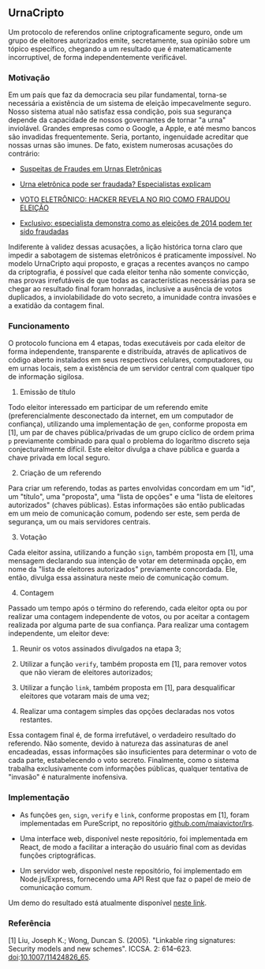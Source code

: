 ## UrnaCripto

Um protocolo de referendos online criptograficamente seguro, onde um grupo de eleitores autorizados emite, secretamente, sua opinião sobre um tópico específico, chegando a um resultado que é matematicamente incorruptível, de forma independentemente verificável.

### Motivação

Em um país que faz da democracia seu pilar fundamental, torna-se necessária a existência de um sistema de eleição impecavelmente seguro. Nosso sistema atual não satisfaz essa condição, pois sua segurança depende da capacidade de nossos governantes de tornar "a urna" inviolável. Grandes empresas como o Google, a Apple, e até mesmo bancos são invadidas frequentemente. Seria, portanto, ingenuidade acreditar que nossas urnas são imunes. De fato, existem numerosas acusações do contrário:

- [Suspeitas de Fraudes em Urnas Eletrônicas](http://tiagoalbuquerque.jusbrasil.com.br/noticias/143481950/suspeitas-de-fraudes-em-urnas-eletronicas?ref=topic_feed)

- [Urna eletrônica pode ser fraudada? Especialistas explicam](http://eleicoes.uol.com.br/2014/noticias/2014/08/29/especialistas-alertam-para-possibilidade-de-fraudes-na-urna-eletronica.htm)

- [VOTO ELETRÔNICO: HACKER REVELA NO RIO COMO FRAUDOU ELEIÇÃO](http://www.pdt.org.br/index.php/voto-eletronico-hacker-revela-no-rio-como-fraudou-eleicao/)

- [Exclusivo: especialista demonstra como as eleições de 2014 podem ter sido fraudadas](http://spotniks.com/exclusivo-especialista-demonstra-como-as-eleicoes-de-2014-podem-ter-sido-fraudadas/)

Indiferente à validez dessas acusações, a lição histórica torna claro que impedir a sabotagem de sistemas eletrônicos é praticamente impossível. No modelo UrnaCripto aqui proposto, e graças a recentes avanços no campo da criptografia, é possível que cada eleitor tenha não somente convicção, mas provas irrefutáveis de que todas as características necessárias para se chegar ao resultado final foram honradas, inclusive a ausência de votos duplicados, a inviolabilidade do voto secreto, a imunidade contra invasões e a exatidão da contagem final.

### Funcionamento

O protocolo funciona em 4 etapas, todas executáveis por cada eleitor de forma independente, transparente e distribuída, através de aplicativos de código aberto instalados em seus respectivos celulares, computadores, ou em urnas locais, sem a existência de um servidor central com qualquer tipo de informação sigilosa.

1. Emissão de título

  Todo eleitor interessado em participar de um referendo emite (preferencialmente desconectado da internet, em um computador de confiança), utilizando uma implementação de `gen`, conforme proposta em \[1\], um par de chaves pública/privadas de um grupo cíclico de ordem prima `p` previamente combinado para qual o problema do logarítmo discreto seja conjecturalmente difícil. Este eleitor divulga a chave pública e guarda a chave privada em local seguro.

2. Criação de um referendo

  Para criar um referendo, todas as partes envolvidas concordam em um "id", um "título", uma "proposta", uma "lista de opções" e uma "lista de eleitores autorizados" (chaves públicas). Estas informações são então publicadas em um meio de comunicação comum, podendo ser este, sem perda de segurança, um ou mais servidores centrais.
  
3. Votação

  Cada eleitor assina, utilizando a função `sign`, também proposta em \[1\], uma mensagem declarando sua intenção de votar em determinada opção, em nome da "lista de eleitores autorizados" previamente concordada. Ele, então, divulga essa assinatura neste meio de comunicação comum.

4. Contagem

  Passado um tempo após o término do referendo, cada eleitor opta ou por realizar uma contagem independente de votos, ou por aceitar a contagem realizada por alguma parte de sua confiança. Para realizar uma contagem independente, um eleitor deve:

  1. Reunir os votos assinados divulgados na etapa 3;

  2. Utilizar a função `verify`, também proposta em \[1\], para remover votos que não vieram de eleitores autorizados;
  
  3. Utilizar a função `link`, também proposta em \[1\], para desqualificar eleitores que votaram mais de uma vez;
  
  4. Realizar uma contagem simples das opções declaradas nos votos restantes.
  
  Essa contagem final é, de forma irrefutável, o verdadeiro resultado do referendo. Não somente, devido à natureza das assinaturas de anel encadeadas, essas informações são insuficientes para determinar o voto de cada parte, estabelecendo o voto secreto. Finalmente, como o sistema trabalha exclusivamente com informações públicas, qualquer tentativa de "invasão" é naturalmente inofensiva.

### Implementação

- As funções `gen`, `sign`, `verify` e `link`, conforme propostas em \[1\], foram implementadas em PureScript, no repositório [github.com/maiavictor/lrs](https://github.com/maiavictor/lrs).

- Uma interface web, disponível neste repositório, foi implementada em React, de modo a facilitar a interação do usuário final com as devidas funções criptográficas.

- Um servidor web, disponível neste repositório, foi implementado em Node.js/Express, fornecendo uma API Rest que faz o papel de meio de comunicação comum.

Um demo do resultado está atualmente disponível [neste link](http://urnacripto.tech).

### Referência

\[1\] Liu, Joseph K.; Wong, Duncan S. (2005). "Linkable ring signatures: Security models and new schemes". ICCSA. 2: 614–623. [doi](https://en.wikipedia.org/wiki/Digital_object_identifier):[10.1007/11424826_65](http://link.springer.com/chapter/10.1007%2F11424826_65).
